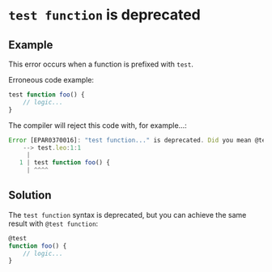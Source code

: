 # `test function` is deprecated

## Example

This error occurs when a function is prefixed with `test`.

Erroneous code example:

```js
test function foo() {
    // logic...
}
```

The compiler will reject this code with, for example...:

```js
Error [EPAR0370016]: "test function..." is deprecated. Did you mean @test annotation?
    --> test.leo:1:1
     |
   1 | test function foo() {
     | ^^^^
```

## Solution

The `test function` syntax is deprecated, but you can achieve the same result with `@test function`:

```js
@test
function foo() {
    // logic...
}
```
